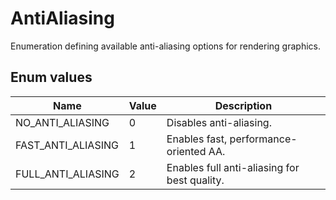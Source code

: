 # AntiAliasing
Enumeration defining available anti-aliasing options for rendering graphics.

## Enum values
| Name               | Value | Description                                  |
|--------------------|-------|----------------------------------------------|
| NO_ANTI_ALIASING   | 0     | Disables anti-aliasing.                      |
| FAST_ANTI_ALIASING | 1     | Enables fast, performance-oriented AA.       |
| FULL_ANTI_ALIASING | 2     | Enables full anti-aliasing for best quality. |
